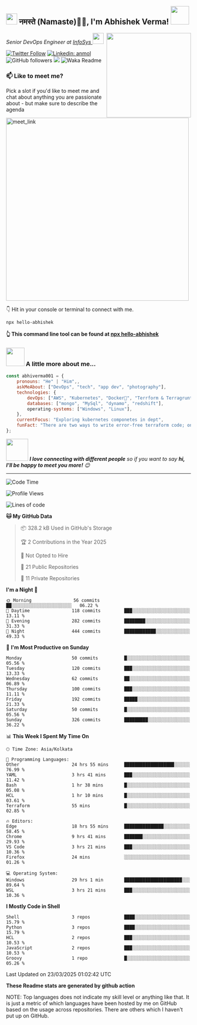 <h2><img src="https://emojis.slackmojis.com/emojis/images/1531849430/4246/blob-sunglasses.gif?1531849430" width="30"/> नमस्ते (Namaste)🙏🏻, I'm Abhishek Verma! <img src="https://media.giphy.com/media/12oufCB0MyZ1Go/giphy.gif" width="50"></h2>
<img align='right' src="https://media.giphy.com/media/M9gbBd9nbDrOTu1Mqx/giphy.gif" width="230">
<p><em>Senior DevOps Engineer at <a href="https://www.infosys.com/">InfoSys
</a><img src="https://media.giphy.com/media/WUlplcMpOCEmTGBtBW/giphy.gif" width="30"> 
</em></p>

[![Twitter Follow](https://img.shields.io/twitter/follow/misteranmol?label=Follow)](https://twitter.com/intent/follow?screen_name=AbAbhishekverma)
[![Linkedin: anmol](https://img.shields.io/badge/-abhishek-blue?style=flat-square&logo=Linkedin&logoColor=white&link=https://www.linkedin.com/in/abhiverma001/)](https://www.linkedin.com/in/abhiverma001/)
![GitHub followers](https://img.shields.io/github/followers/abhiverma001?label=Follow&style=social)
![](https://visitor-badge.glitch.me/badge?page_id=anmol098.anmol098)
![Waka Readme](https://wakatime.com/badge/user/d23527f0-66b1-4a3f-9db5-c346e05aefa5.svg)

### 📫 Like to meet me?

Pick a slot if you'd like to meet me and chat about anything you are passionate about - but make sure to describe the agenda

<a href="https://calendly.com/ab-abhishekverma096/30min" target="_blank"><img width="498" alt="meet_link" src="https://user-images.githubusercontent.com/15426564/144297439-f530f383-e73e-41e0-9914-a9b7d3f432e5.png"></a>

👇 Hit in your console or terminal to connect with me.

```bash
npx hello-abhishek
```
**👆 This command line tool can be found at [npx hello-abhishek](https://github.com/abhiverma001/introduction-npm-package)**

### <img src="https://media.giphy.com/media/VgCDAzcKvsR6OM0uWg/giphy.gif" width="50"> A little more about me...  

```javascript
const abhiverma001 = {
    pronouns: "He" | "Him",,
    askMeAbout: ["DevOps", "tech", "app dev", "photography"],
    technologies: {
        devOps: ["AWS", "Kubernetes", "Docker🐳", "Terrform & Terragrunt", "Bash-Scripting", "CI-CD", "GitHub-Action", "Jenkins", "Spinnaker", "Datadog/New-Relic", "CloudFlare/Route53", "Nginx"],
        databases: ["mongo", "MySql", "dynamo", "redshift"],
        operating-systems: ["Windows", "Linux"],
    },
    currentFocus: "Exploring kubernetes componetes in dept",
    funFact: "There are two ways to write error-free terraform code; only the third one works"
};
```

<img src="https://media.giphy.com/media/LnQjpWaON8nhr21vNW/giphy.gif" width="60"> <em><b>I love connecting with different people</b> so if you want to say <b>hi, I'll be happy to meet you more!</b> 😊</em>

---
<!--START_SECTION:waka-->
![Code Time](http://img.shields.io/badge/Code%20Time-946%20hrs%2024%20mins-blue)

![Profile Views](http://img.shields.io/badge/Profile%20Views-0-blue)

![Lines of code](https://img.shields.io/badge/From%20Hello%20World%20I%27ve%20Written-129.8%20thousand%20lines%20of%20code-blue)

**🐱 My GitHub Data** 

> 📦 328.2 kB Used in GitHub's Storage 
 > 
> 🏆 2 Contributions in the Year 2025
 > 
> 🚫 Not Opted to Hire
 > 
> 📜 21 Public Repositories 
 > 
> 🔑 11 Private Repositories 
 > 
**I'm a Night 🦉** 

```text
🌞 Morning                56 commits          ██░░░░░░░░░░░░░░░░░░░░░░░   06.22 % 
🌆 Daytime                118 commits         ███░░░░░░░░░░░░░░░░░░░░░░   13.11 % 
🌃 Evening                282 commits         ████████░░░░░░░░░░░░░░░░░   31.33 % 
🌙 Night                  444 commits         ████████████░░░░░░░░░░░░░   49.33 % 
```
📅 **I'm Most Productive on Sunday** 

```text
Monday                   50 commits          █░░░░░░░░░░░░░░░░░░░░░░░░   05.56 % 
Tuesday                  120 commits         ███░░░░░░░░░░░░░░░░░░░░░░   13.33 % 
Wednesday                62 commits          ██░░░░░░░░░░░░░░░░░░░░░░░   06.89 % 
Thursday                 100 commits         ███░░░░░░░░░░░░░░░░░░░░░░   11.11 % 
Friday                   192 commits         █████░░░░░░░░░░░░░░░░░░░░   21.33 % 
Saturday                 50 commits          █░░░░░░░░░░░░░░░░░░░░░░░░   05.56 % 
Sunday                   326 commits         █████████░░░░░░░░░░░░░░░░   36.22 % 
```


📊 **This Week I Spent My Time On** 

```text
🕑︎ Time Zone: Asia/Kolkata

💬 Programming Languages: 
Other                    24 hrs 55 mins      ███████████████████░░░░░░   76.99 % 
YAML                     3 hrs 41 mins       ███░░░░░░░░░░░░░░░░░░░░░░   11.42 % 
Bash                     1 hr 38 mins        █░░░░░░░░░░░░░░░░░░░░░░░░   05.08 % 
HCL                      1 hr 10 mins        █░░░░░░░░░░░░░░░░░░░░░░░░   03.61 % 
Terraform                55 mins             █░░░░░░░░░░░░░░░░░░░░░░░░   02.85 % 

🔥 Editors: 
Edge                     18 hrs 55 mins      ███████████████░░░░░░░░░░   58.45 % 
Chrome                   9 hrs 41 mins       ███████░░░░░░░░░░░░░░░░░░   29.93 % 
VS Code                  3 hrs 21 mins       ███░░░░░░░░░░░░░░░░░░░░░░   10.36 % 
Firefox                  24 mins             ░░░░░░░░░░░░░░░░░░░░░░░░░   01.26 % 

💻 Operating System: 
Windows                  29 hrs 1 min        ██████████████████████░░░   89.64 % 
WSL                      3 hrs 21 mins       ███░░░░░░░░░░░░░░░░░░░░░░   10.36 % 
```

**I Mostly Code in Shell** 

```text
Shell                    3 repos             ████░░░░░░░░░░░░░░░░░░░░░   15.79 % 
Python                   3 repos             ████░░░░░░░░░░░░░░░░░░░░░   15.79 % 
HCL                      2 repos             ███░░░░░░░░░░░░░░░░░░░░░░   10.53 % 
JavaScript               2 repos             ███░░░░░░░░░░░░░░░░░░░░░░   10.53 % 
Groovy                   1 repo              █░░░░░░░░░░░░░░░░░░░░░░░░   05.26 % 
```




 Last Updated on 23/03/2025 01:02:42 UTC
<!--END_SECTION:waka-->

**These Readme stats are generated by github action**

NOTE: Top languages does not indicate my skill level or anything like that. It is just a metric of which languages have been hosted by me on GitHub based on the usage across repositories. There are others which I haven't put up on GitHub.
